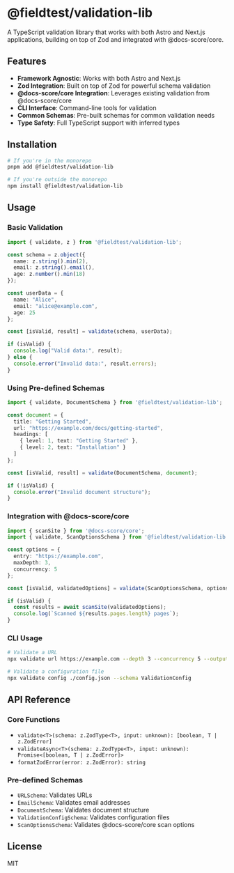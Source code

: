 # @fieldtest/validation-lib

A TypeScript validation library that works with both Astro and Next.js applications, building on top of Zod and integrated with @docs-score/core.

## Features

- **Framework Agnostic**: Works with both Astro and Next.js
- **Zod Integration**: Built on top of Zod for powerful schema validation
- **@docs-score/core Integration**: Leverages existing validation from @docs-score/core
- **CLI Interface**: Command-line tools for validation
- **Common Schemas**: Pre-built schemas for common validation needs
- **Type Safety**: Full TypeScript support with inferred types

## Installation

```bash
# If you're in the monorepo
pnpm add @fieldtest/validation-lib

# If you're outside the monorepo
npm install @fieldtest/validation-lib
```

## Usage

### Basic Validation

```typescript
import { validate, z } from '@fieldtest/validation-lib';

const schema = z.object({
  name: z.string().min(2),
  email: z.string().email(),
  age: z.number().min(18)
});

const userData = {
  name: "Alice",
  email: "alice@example.com",
  age: 25
};

const [isValid, result] = validate(schema, userData);

if (isValid) {
  console.log("Valid data:", result);
} else {
  console.error("Invalid data:", result.errors);
}
```

### Using Pre-defined Schemas

```typescript
import { validate, DocumentSchema } from '@fieldtest/validation-lib';

const document = {
  title: "Getting Started",
  url: "https://example.com/docs/getting-started",
  headings: [
    { level: 1, text: "Getting Started" },
    { level: 2, text: "Installation" }
  ]
};

const [isValid, result] = validate(DocumentSchema, document);

if (!isValid) {
  console.error("Invalid document structure");
}
```

### Integration with @docs-score/core

```typescript
import { scanSite } from '@docs-score/core';
import { validate, ScanOptionsSchema } from '@fieldtest/validation-lib';

const options = {
  entry: "https://example.com",
  maxDepth: 3,
  concurrency: 5
};

const [isValid, validatedOptions] = validate(ScanOptionsSchema, options);

if (isValid) {
  const results = await scanSite(validatedOptions);
  console.log(`Scanned ${results.pages.length} pages`);
}
```

### CLI Usage

```bash
# Validate a URL
npx validate url https://example.com --depth 3 --concurrency 5 --output results.json

# Validate a configuration file
npx validate config ./config.json --schema ValidationConfig
```

## API Reference

### Core Functions

- `validate<T>(schema: z.ZodType<T>, input: unknown): [boolean, T | z.ZodError]`
- `validateAsync<T>(schema: z.ZodType<T>, input: unknown): Promise<[boolean, T | z.ZodError]>`
- `formatZodError(error: z.ZodError): string`

### Pre-defined Schemas

- `URLSchema`: Validates URLs
- `EmailSchema`: Validates email addresses
- `DocumentSchema`: Validates document structure
- `ValidationConfigSchema`: Validates configuration files
- `ScanOptionsSchema`: Validates @docs-score/core scan options

## License

MIT
